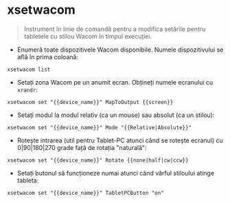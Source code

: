 # xsetwacom

> Instrument în linie de comandă pentru a modifica setările pentru tabletele cu stilou Wacom în timpul execuției.

- Enumeră toate dispozitivele Wacom disponibile. Numele dispozitivului se află în prima coloană:

`xsetwacom list`

- Setați zona Wacom pe un anumit ecran. Obțineți numele ecranului cu `xrandr`:

`xsetwacom set "{{device_name}}" MapToOutput {{screen}}`

- Setați modul la modul relativ (ca un mouse) sau absolut (ca un stilou):

`xsetwacom set "{{device_name}}" Mode "{{Relative|Absolute}}"`

- Rotește intrarea (util pentru Tablet-PC atunci când se rotește ecranul) cu 0|90|180|270 grade față de rotația "naturală":

`xsetwacom set "{{device_name}}" Rotate {{none|half|cw|ccw}}`

- Setați butonul să funcționeze numai atunci când vârful stiloului atinge tableta:

`xsetwacom set "{{device_name}}" TabletPCButton "on"`

